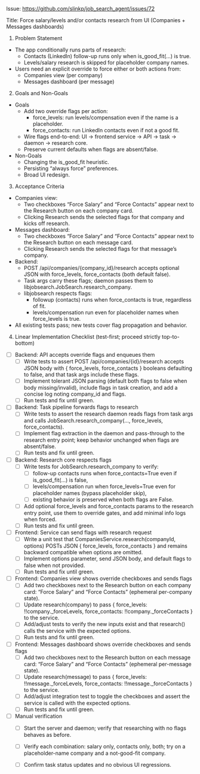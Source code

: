 Issue: https://github.com/slinkp/job_search_agent/issues/72

Title: Force salary/levels and/or contacts research from UI (Companies + Messages dashboards)

1) Problem Statement
- The app conditionally runs parts of research:
  - Contacts (LinkedIn) follow-up runs only when is_good_fit(...) is true.
  - Levels/salary research is skipped for placeholder company names.
- Users need an explicit override to force either or both actions from:
  - Companies view (per company)
  - Messages dashboard (per message)

2) Goals and Non-Goals
- Goals
  - Add two override flags per action:
    - force_levels: run levels/compensation even if the name is a placeholder.
    - force_contacts: run LinkedIn contacts even if not a good fit.
  - Wire flags end-to-end: UI → frontend service → API → task → daemon → research core.
  - Preserve current defaults when flags are absent/false.
- Non-Goals
  - Changing the is_good_fit heuristic.
  - Persisting “always force” preferences.
  - Broad UI redesign.

3) Acceptance Criteria
- Companies view:
  - Two checkboxes “Force Salary” and “Force Contacts” appear next to the Research button on each company card.
  - Clicking Research sends the selected flags for that company and kicks off research.
- Messages dashboard:
  - Two checkboxes “Force Salary” and “Force Contacts” appear next to the Research button on each message card.
  - Clicking Research sends the selected flags for that message’s company.
- Backend:
  - POST /api/companies/{company_id}/research accepts optional JSON with force_levels, force_contacts (both default false).
  - Task args carry these flags; daemon passes them to libjobsearch.JobSearch.research_company.
  - libjobsearch respects flags:
    - followup (contacts) runs when force_contacts is true, regardless of fit.
    - levels/compensation run even for placeholder names when force_levels is true.
- All existing tests pass; new tests cover flag propagation and behavior.

4) Linear Implementation Checklist (test-first; proceed strictly top-to-bottom)

- [ ] Backend: API accepts override flags and enqueues them
  - [ ] Write tests to assert POST /api/companies/{id}/research accepts JSON body with { force_levels, force_contacts } booleans defaulting to false, and that task args include these flags.
  - [ ] Implement tolerant JSON parsing (default both flags to false when body missing/invalid), include flags in task creation, and add a concise log noting company_id and flags.
  - [ ] Run tests and fix until green.

- [ ] Backend: Task pipeline forwards flags to research
  - [ ] Write tests to assert the research daemon reads flags from task args and calls JobSearch.research_company(..., force_levels, force_contacts).
  - [ ] Implement flag extraction in the daemon and pass-through to the research entry point; keep behavior unchanged when flags are absent/false.
  - [ ] Run tests and fix until green.

- [ ] Backend: Research core respects flags
  - [ ] Write tests for JobSearch.research_company to verify:
    - [ ] follow-up contacts runs when force_contacts=True even if is_good_fit(...) is false,
    - [ ] levels/compensation run when force_levels=True even for placeholder names (bypass placeholder skip),
    - [ ] existing behavior is preserved when both flags are False.
  - [ ] Add optional force_levels and force_contacts params to the research entry point, use them to override gates, and add minimal info logs when forced.
  - [ ] Run tests and fix until green.

- [ ] Frontend: Service can send flags with research request
  - [ ] Write a unit test that CompaniesService.research(companyId, options) POSTs JSON { force_levels, force_contacts } and remains backward compatible when options are omitted.
  - [ ] Implement options parameter, send JSON body, and default flags to false when not provided.
  - [ ] Run tests and fix until green.

- [ ] Frontend: Companies view shows override checkboxes and sends flags
  - [ ] Add two checkboxes next to the Research button on each company card: “Force Salary” and “Force Contacts” (ephemeral per-company state).
  - [ ] Update research(company) to pass { force_levels: !!company._forceLevels, force_contacts: !!company._forceContacts } to the service.
  - [ ] Add/adjust tests to verify the new inputs exist and that research() calls the service with the expected options.
  - [ ] Run tests and fix until green.

- [ ] Frontend: Messages dashboard shows override checkboxes and sends flags
  - [ ] Add two checkboxes next to the Research button on each message card: “Force Salary” and “Force Contacts” (ephemeral per-message state).
  - [ ] Update research(message) to pass { force_levels: !!message._forceLevels, force_contacts: !!message._forceContacts } to the service.
  - [ ] Add/adjust integration test to toggle the checkboxes and assert the service is called with the expected options.
  - [ ] Run tests and fix until green.

- [ ] Manual verification
  - [ ] Start the server and daemon; verify that researching with no flags behaves as before.
  - [ ] Verify each combination: salary only, contacts only, both; try on a placeholder-name company and a not-good-fit company.
  - [ ] Confirm task status updates and no obvious UI regressions.

